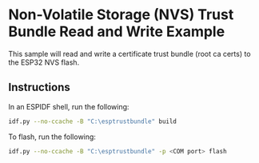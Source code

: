 # Non-Volatile Storage (NVS) Trust Bundle Read and Write Example

This sample will read and write a certificate trust bundle (root ca certs) to the ESP32 NVS flash.

## Instructions

In an ESPIDF shell, run the following:

```bash
idf.py --no-ccache -B "C:\esptrustbundle" build
```

To flash, run the following:

```bash
idf.py --no-ccache -B "C:\esptrustbundle" -p <COM port> flash    
```
